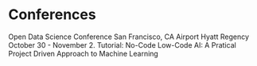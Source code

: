 # Conferences


Open Data Science Conference
San Francisco, CA Airport Hyatt Regency
October 30 - November 2.
Tutorial: No-Code Low-Code AI: A Pratical Project Driven Approach to Machine Learning

